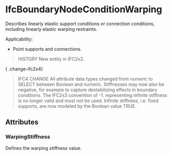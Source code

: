 # IfcBoundaryNodeConditionWarping

Describes linearly elastic support conditions or connection conditions, including linearly elastic warping restraints.<!-- end of definition -->

Applicability:

* Point supports and connections.

> HISTORY New entity in IFC2x2.

{ .change-ifc2x4}
> IFC4 CHANGE All attribute data types changed from numeric to SELECT between Boolean and numeric. Stiffnesses may now also be negative, for example to capture destabilizing effects in boundary conditions. The IFC2x3 convention of -1. representing infinite stiffness is no longer valid and must not be used. Infinite stiffness, i.e. fixed supports, are now modeled by the Boolean value TRUE.

## Attributes

### WarpingStiffness
Defines the warping stiffness value.
